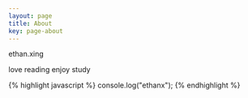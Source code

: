 ```yaml
---
layout: page
title: About
key: page-about
---
```


ethan.xing 

love reading
enjoy study

{% highlight javascript %}
console.log("ethanx");
{% endhighlight %}
